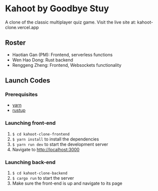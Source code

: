 # Kahoot by Goodbye Stuy

A clone of the classic multiplayer quiz game. Visit the live site at: kahoot-clone.vercel.app

## Roster
- Haotian Gan (PM): Frontend, serverless functions
- Wen Hao Dong: Rust backend
- Renggeng Zheng: Frontend, Websockets functionality

## Launch Codes
### Prerequisites
- [yarn](https://yarnpkg.com/)
- [rustup](https://www.rust-lang.org/tools/install)

### Launching front-end
1. `$ cd kahoot-clone-frontend`
2. `$ yarn install` to install the dependencies
3. `$ yarn run dev` to start the development server
4. Navigate to [http://localhost:3000](http://localhost:3000)

### Launching back-end
1. `$ cd kahoot-clone-backend`
2. `$ cargo run` to start the server
3. Make sure the front-end is up and navigate to its page
